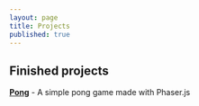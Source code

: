 ```yaml
---
layout: page
title: Projects
published: true
---
```


## Finished projects

[**Pong**](http://dasmikko.github.io/public/games/pong-game/) - A simple pong game made with Phaser.js
